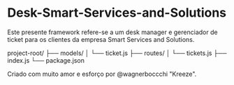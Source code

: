 # Desk-Smart-Services-and-Solutions

Este presente framework refere-se a um desk manager e gerenciador de ticket para os clientes da empresa Smart Services and Solutions.

project-root/
├── models/
│   └── ticket.js
├── routes/
│   └── tickets.js
├── index.js
└── package.json

Criado com muito amor e esforço por @wagnerboccchi "Kreeze".
